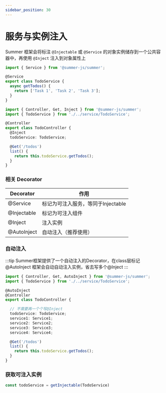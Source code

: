 ```yaml
---
sidebar_position: 30
---
```


# 服务与实例注入


Summer 框架会将标注 `@Injectable` 或 `@Service` 的对象实例储存到一个公共容器中，再使用 `@Inject` 注入到对象属性上

```ts
import { Service } from '@summer-js/summer';

@Service
export class TodoService {
  async getTodos() {
    return ['Task 1', 'Task 2', 'Task 3'];
  }
}
```

```ts
import { Controller, Get, Inject } from '@summer-js/summer';
import { TodoService } from './../service/TodoService';

@Controller
export class TodoController {
  @Inject
  todoService: TodoService;

  @Get('/todos')
  list() {
    return this.todoService.getTodos();
  }
}
```

### 相关 Decorator


|  Decorator   | 作用  |
|  ----  | ----  |
| @Service | 标记为可注入服务，等同于Injectable |
| @Injectable | 标记为可注入组件 |
| @Inject | 注入实例 |
| @AutoInject | 自动注入（推荐使用） |


### 自动注入

:::tip
Summer框架提供了一个自动注入的Decorator，在class层标记 @AutoInject 框架会自动自动注入实例，省去写多个@Inject
:::

```ts
import { Controller, Get, AutoInject } from '@summer-js/summer';
import { TodoService } from './../service/TodoService';

@AutoInject
@Controller
export class TodoController {

  // 不需要再一个个写@Inject
  todoService: TodoService;
  service1: Service1;
  service2: Service2;
  service3: Service3;
  service4: Service4;

  @Get('/todos')
  list() {
    return this.todoService.getTodos();
  }
}
```

### 获取可注入实例

```ts
const todoService = getInjectable(TodoService)
```